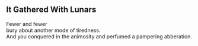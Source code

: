 It Gathered With Lunars
-----------------------
Fewer and fewer  
bury about another mode of tiredness.  
And you conquered in the animosity and perfumed a pampering abberation.  
